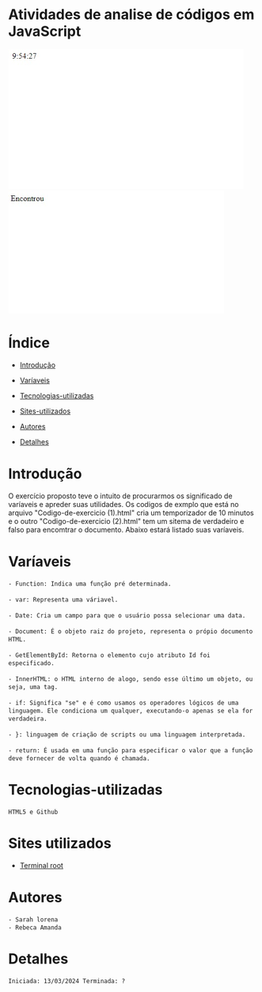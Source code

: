 # Atividades de analise de códigos em JavaScript

![Capa-Trabalho](img/Codigo-1.jpeg)
![Capa-Trabalho](img/Codigo-2.jpeg)
    

# Índice

* [Introdução](#introdução)

* [Varíaveis](#Varíaveis)

* [Tecnologias-utilizadas](#tecnologias-utilizadas)
  
* [Sites-utilizados](#sites-utilizados)

* [Autores](#autores)

* [Detalhes](#detalhes)

# Introdução
    
O exercício proposto teve o intuito de procurarmos os significado de varíaveis e apreder suas utilidades. Os codigos de exmplo que está no arquivo "Codigo-de-exercicio (1).html" cria um temporizador de 10 minutos e o outro "Codigo-de-exercicio (2).html" tem um sitema de verdadeiro e falso para encomtrar o documento. Abaixo estará listado suas varíaveis.

# Varíaveis

    - Function: Indica uma função pré determinada.

    - var: Representa uma váriavel.

    - Date: Cria um campo para que o usuário possa selecionar uma data.

    - Document: É o objeto raiz do projeto, representa o própio documento HTML.
    
    - GetElementById: Retorna o elemento cujo atributo Id foi especificado.

    - InnerHTML: o HTML interno de alogo, sendo esse último um objeto, ou seja, uma tag.
    
    - if: Significa "se" e é como usamos os operadores lógicos de uma linguagem. Ele condiciona um qualquer, executando-o apenas se ela for verdadeira.

    - }: linguagem de criação de scripts ou uma linguagem interpretada.

    - return: É usada em uma função para especificar o valor que a função deve fornecer de volta quando é chamada. 
    
# Tecnologias-utilizadas

    HTML5 e Github

# Sites utilizados

   * [Terminal root](https://terminalroot.com.br/2016/12/alguns-codigos-simples-de-javascript-2.html)

# Autores

    - Sarah lorena
    - Rebeca Amanda

# Detalhes

    Iniciada: 13/03/2024 Terminada: ?
